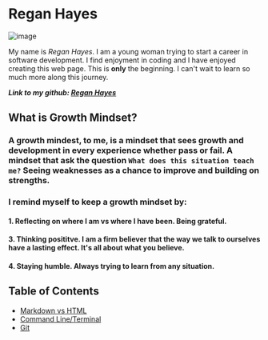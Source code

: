 # Regan Hayes

![image](https://user-images.githubusercontent.com/94281145/141847229-f68823b5-65f3-4fc3-bef1-9eb601ca9279.png)

My name is *Regan Hayes*. I am a young woman trying to start a career in software development. I find enjoyment in coding and I have enjoyed creating this web page. This is **only** the beginning. I can't wait to learn so much more along this journey.

***Link to my github: [Regan Hayes](https://github.com/raechanel)***

## What is Growth Mindset?

### A growth mindest, to me, is a mindset that sees growth and development in every experience whether pass or fail. A mindset that ask the question `What does this situation teach me?` Seeing weaknesses as a chance to improve and building on strengths.


### I remind myself to keep a growth mindset by:

#### 1. Reflecting on where I am vs where I have been. Being grateful.

#### 3. Thinking posititve. I am a firm believer that the way we talk to ourselves have a lasting effect. It's all about what you believe.

#### 4. Staying humble. Always trying to learn from any situation.


## Table of Contents

- [Markdown vs HTML](class102reading.md) 
- [Command Line/Terminal](class102reading2.md)
- [Git](class102reading3.md)

